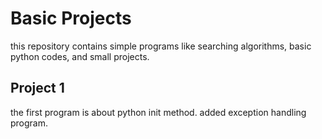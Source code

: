 # Basic Projects
this repository contains simple programs like searching algorithms, basic python codes, and small projects.

## Project 1

the first program is about python init method.
added exception handling program.

